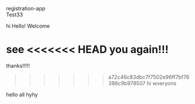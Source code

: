 registration-app
<br>
Test33



hi 
Hello!
Welcome

see
<<<<<<< HEAD
you again!!!
=======

thanks!!!!!
>>>>>>> a72c46c83dbc7f7502e96ff7bf76386c9b978507
hi wveryons

hello all
hyhy